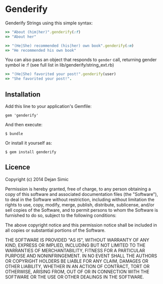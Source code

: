 # Genderify

Genderify Strings using this simple syntax:

```ruby
>> "About (him|her)".genderify(:f) 
=> "About her"

>> "(He|She) recommended (his|her) own book".genderify(:m) 
=> "He recommended his own book"
```

You can also pass an object that responds to `gender` call, returning gender 
symbol ie :f (see full list in lib/genderify/string_ext.rb)

```ruby
>> "(He|She) favorited your post!".genderify(user)
=> "She favorited your post!".
```

## Installation

Add this line to your application's Gemfile:

    gem 'genderify'

And then execute:

    $ bundle

Or install it yourself as:

    $ gem install genderify

## Licence

Copyright (c) 2014 Dejan Simic

Permission is hereby granted, free of charge, to any person obtaining
a copy of this software and associated documentation files (the
"Software"), to deal in the Software without restriction, including
without limitation the rights to use, copy, modify, merge, publish,
distribute, sublicense, and/or sell copies of the Software, and to
permit persons to whom the Software is furnished to do so, subject to
the following conditions:

The above copyright notice and this permission notice shall be
included in all copies or substantial portions of the Software.

THE SOFTWARE IS PROVIDED "AS IS", WITHOUT WARRANTY OF ANY KIND,
EXPRESS OR IMPLIED, INCLUDING BUT NOT LIMITED TO THE WARRANTIES OF
MERCHANTABILITY, FITNESS FOR A PARTICULAR PURPOSE AND
NONINFRINGEMENT. IN NO EVENT SHALL THE AUTHORS OR COPYRIGHT HOLDERS BE
LIABLE FOR ANY CLAIM, DAMAGES OR OTHER LIABILITY, WHETHER IN AN ACTION
OF CONTRACT, TORT OR OTHERWISE, ARISING FROM, OUT OF OR IN CONNECTION
WITH THE SOFTWARE OR THE USE OR OTHER DEALINGS IN THE SOFTWARE.

